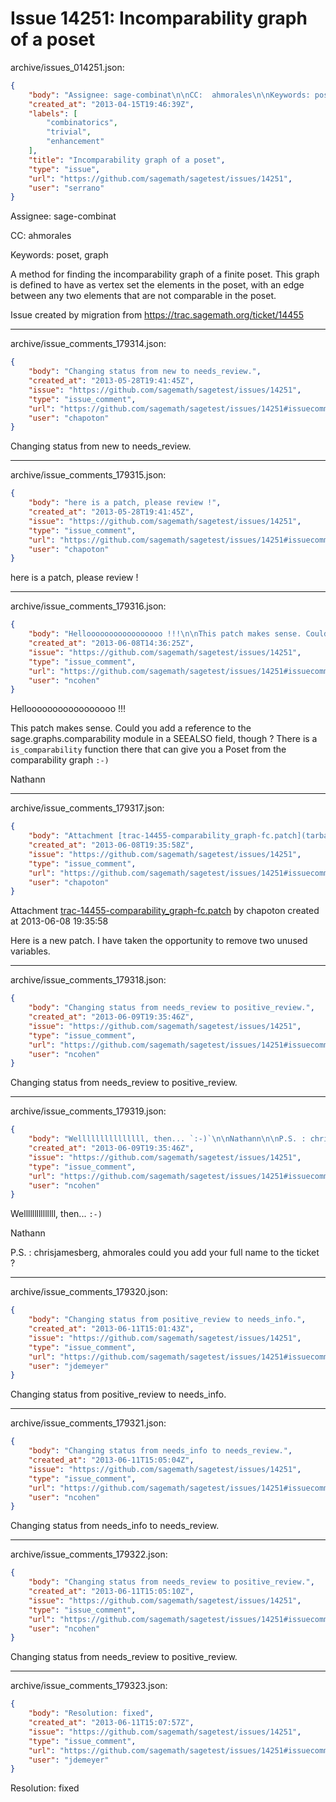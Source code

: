 # Issue 14251: Incomparability graph of a poset

archive/issues_014251.json:
```json
{
    "body": "Assignee: sage-combinat\n\nCC:  ahmorales\n\nKeywords: poset, graph\n\nA method for finding the incomparability graph of a finite poset. This graph is defined to have as vertex set the elements in the poset, with an edge between any two elements that are not comparable in the poset.\n\nIssue created by migration from https://trac.sagemath.org/ticket/14455\n\n",
    "created_at": "2013-04-15T19:46:39Z",
    "labels": [
        "combinatorics",
        "trivial",
        "enhancement"
    ],
    "title": "Incomparability graph of a poset",
    "type": "issue",
    "url": "https://github.com/sagemath/sagetest/issues/14251",
    "user": "serrano"
}
```
Assignee: sage-combinat

CC:  ahmorales

Keywords: poset, graph

A method for finding the incomparability graph of a finite poset. This graph is defined to have as vertex set the elements in the poset, with an edge between any two elements that are not comparable in the poset.

Issue created by migration from https://trac.sagemath.org/ticket/14455





---

archive/issue_comments_179314.json:
```json
{
    "body": "Changing status from new to needs_review.",
    "created_at": "2013-05-28T19:41:45Z",
    "issue": "https://github.com/sagemath/sagetest/issues/14251",
    "type": "issue_comment",
    "url": "https://github.com/sagemath/sagetest/issues/14251#issuecomment-179314",
    "user": "chapoton"
}
```

Changing status from new to needs_review.



---

archive/issue_comments_179315.json:
```json
{
    "body": "here is a patch, please review !",
    "created_at": "2013-05-28T19:41:45Z",
    "issue": "https://github.com/sagemath/sagetest/issues/14251",
    "type": "issue_comment",
    "url": "https://github.com/sagemath/sagetest/issues/14251#issuecomment-179315",
    "user": "chapoton"
}
```

here is a patch, please review !



---

archive/issue_comments_179316.json:
```json
{
    "body": "Hellooooooooooooooooo !!!\n\nThis patch makes sense. Could you add a reference to the sage.graphs.comparability module in a SEEALSO field, though ? There is a `is_comparability` function there that can give you a Poset from the comparability graph `:-)`\n\nNathann",
    "created_at": "2013-06-08T14:36:25Z",
    "issue": "https://github.com/sagemath/sagetest/issues/14251",
    "type": "issue_comment",
    "url": "https://github.com/sagemath/sagetest/issues/14251#issuecomment-179316",
    "user": "ncohen"
}
```

Hellooooooooooooooooo !!!

This patch makes sense. Could you add a reference to the sage.graphs.comparability module in a SEEALSO field, though ? There is a `is_comparability` function there that can give you a Poset from the comparability graph `:-)`

Nathann



---

archive/issue_comments_179317.json:
```json
{
    "body": "Attachment [trac-14455-comparability_graph-fc.patch](tarball://root/attachments/some-uuid/ticket14455/trac-14455-comparability_graph-fc.patch) by chapoton created at 2013-06-08 19:35:58\n\nHere is a new patch. I have taken the opportunity to remove two unused variables.",
    "created_at": "2013-06-08T19:35:58Z",
    "issue": "https://github.com/sagemath/sagetest/issues/14251",
    "type": "issue_comment",
    "url": "https://github.com/sagemath/sagetest/issues/14251#issuecomment-179317",
    "user": "chapoton"
}
```

Attachment [trac-14455-comparability_graph-fc.patch](tarball://root/attachments/some-uuid/ticket14455/trac-14455-comparability_graph-fc.patch) by chapoton created at 2013-06-08 19:35:58

Here is a new patch. I have taken the opportunity to remove two unused variables.



---

archive/issue_comments_179318.json:
```json
{
    "body": "Changing status from needs_review to positive_review.",
    "created_at": "2013-06-09T19:35:46Z",
    "issue": "https://github.com/sagemath/sagetest/issues/14251",
    "type": "issue_comment",
    "url": "https://github.com/sagemath/sagetest/issues/14251#issuecomment-179318",
    "user": "ncohen"
}
```

Changing status from needs_review to positive_review.



---

archive/issue_comments_179319.json:
```json
{
    "body": "Welllllllllllllll, then... `:-)`\n\nNathann\n\nP.S. : chrisjamesberg, ahmorales could you add your full name to the ticket ?",
    "created_at": "2013-06-09T19:35:46Z",
    "issue": "https://github.com/sagemath/sagetest/issues/14251",
    "type": "issue_comment",
    "url": "https://github.com/sagemath/sagetest/issues/14251#issuecomment-179319",
    "user": "ncohen"
}
```

Welllllllllllllll, then... `:-)`

Nathann

P.S. : chrisjamesberg, ahmorales could you add your full name to the ticket ?



---

archive/issue_comments_179320.json:
```json
{
    "body": "Changing status from positive_review to needs_info.",
    "created_at": "2013-06-11T15:01:43Z",
    "issue": "https://github.com/sagemath/sagetest/issues/14251",
    "type": "issue_comment",
    "url": "https://github.com/sagemath/sagetest/issues/14251#issuecomment-179320",
    "user": "jdemeyer"
}
```

Changing status from positive_review to needs_info.



---

archive/issue_comments_179321.json:
```json
{
    "body": "Changing status from needs_info to needs_review.",
    "created_at": "2013-06-11T15:05:04Z",
    "issue": "https://github.com/sagemath/sagetest/issues/14251",
    "type": "issue_comment",
    "url": "https://github.com/sagemath/sagetest/issues/14251#issuecomment-179321",
    "user": "ncohen"
}
```

Changing status from needs_info to needs_review.



---

archive/issue_comments_179322.json:
```json
{
    "body": "Changing status from needs_review to positive_review.",
    "created_at": "2013-06-11T15:05:10Z",
    "issue": "https://github.com/sagemath/sagetest/issues/14251",
    "type": "issue_comment",
    "url": "https://github.com/sagemath/sagetest/issues/14251#issuecomment-179322",
    "user": "ncohen"
}
```

Changing status from needs_review to positive_review.



---

archive/issue_comments_179323.json:
```json
{
    "body": "Resolution: fixed",
    "created_at": "2013-06-11T15:07:57Z",
    "issue": "https://github.com/sagemath/sagetest/issues/14251",
    "type": "issue_comment",
    "url": "https://github.com/sagemath/sagetest/issues/14251#issuecomment-179323",
    "user": "jdemeyer"
}
```

Resolution: fixed
